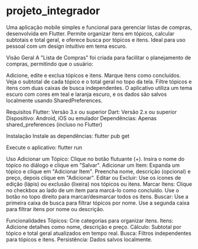 # projeto_integrador

Uma aplicação mobile simples e funcional para gerenciar listas de compras, desenvolvida em Flutter. Permite organizar itens em tópicos, calcular subtotais e total geral, e oferece busca por tópicos e itens. Ideal para uso pessoal com um design intuitivo em tema escuro.

Visão Geral
A "Lista de Compras" foi criada para facilitar o planejamento de compras, permitindo que o usuário:

Adicione, edite e exclua tópicos e itens.
Marque itens como concluídos.
Veja o subtotal de cada tópico e o total geral no topo da tela.
Filtre tópicos e itens com duas caixas de busca independentes.
O aplicativo utiliza um tema escuro com cores em teal e laranja escuro, e os dados são salvos localmente usando SharedPreferences.

Requisitos
  Flutter: Versão 3.x ou superior
  Dart: Versão 2.x ou superior
  Dispositivo: Android, iOS ou emulador
  Dependências: Apenas shared_preferences (incluso no Flutter)

Instalação
  Instale as dependências:
    flutter pub get

  Execute o aplicativo:
    flutter run

Uso
Adicionar um Tópico:
Clique no botão flutuante (+).
Insira o nome do tópico no diálogo e clique em "Salvar".
Adicionar um Item:
Expanda um tópico e clique em "Adicionar Item".
Preencha nome, descrição (opcional) e preço, depois clique em "Adicionar".
Editar ou Excluir:
Use os ícones de edição (lápis) ou exclusão (lixeira) nos tópicos ou itens.
Marcar Itens:
Clique no checkbox ao lado de um item para marcá-lo como concluído.
Use o botão no topo direito para marcar/desmarcar todos os itens.
Buscar:
Use a primeira caixa de busca para filtrar tópicos por nome.
Use a segunda caixa para filtrar itens por nome ou descrição.

Funcionalidades
  Tópicos: Crie categorias para organizar itens.
  Itens: Adicione detalhes como nome, descrição e preço.
  Cálculo: Subtotal por tópico e total geral atualizados em tempo real.
  Busca: Filtros independentes para tópicos e itens.
  Persistência: Dados salvos localmente.
